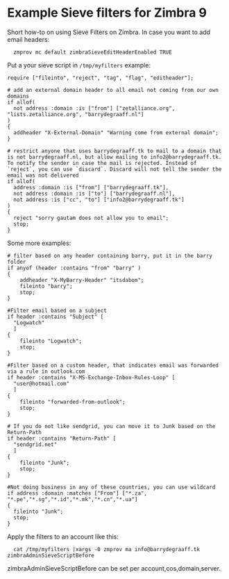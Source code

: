 # Example Sieve filters for Zimbra 9

Short how-to on using Sieve Filters on Zimbra. In case you want to add email headers:

      zmprov mc default zimbraSieveEditHeaderEnabled TRUE

Put a your sieve script in `/tmp/myfilters` example:

```
require ["fileinto", "reject", "tag", "flag", "editheader"];

# add an external domain header to all email not coming from our own domains
if allof(
  not address :domain :is ["from"] ["zetalliance.org", "lists.zetalliance.org", "barrydegraaff.nl"]
)
{
  addheader "X-External-Domain" "Warning come from external domain";
}

# restrict anyone that uses barrydegraaff.tk to mail to a domain that is not barrydegraaff.nl, but allow mailing to info2@barrydegraaff.tk. To notify the sender in case the mail is rejected. Instead of `reject`, you can use `discard`. Discard will not tell the sender the email was not delivered
if allof(
  address :domain :is ["from"] ["barrydegraaff.tk"],
  not address :domain :is ["to"] ["barrydegraaff.nl"],
  not address :is ["cc", "to"] ["info2@barrydegraaff.tk"]
)
{
  reject "sorry gautam does not allow you to email";
  stop;
}
```

Some more examples:

```
# filter based on any header containing barry, put it in the barry folder
if anyof (header :contains "from" "barry" )
{
    addheader "X-MyBarry-Header" "itsdabom";
    fileinto "barry";
    stop;
}

#Filter email based on a subject
if header :contains "Subject" [
  "Logwatch"
  ]
{
    fileinto "Logwatch";
    stop;
}

#Filter based on a custom header, that indicates email was forwarded via a rule in outlook.com
if header :contains "X-MS-Exchange-Inbox-Rules-Loop" [
  "user@hotmail.com"
  ]
{
    fileinto "forwarded-from-outlook";
    stop;
}

# If you do not like sendgrid, you can move it to Junk based on the Return-Path
if header :contains "Return-Path" [
  "sendgrid.net"
  ]
{
    fileinto "Junk";
    stop;
}

#Not doing business in any of these countries, you can use wildcard 
if address :domain :matches ["From"] ["*.za", "*.pe","*.sg","*.id","*.mk","*.cn","*.ua"]
{
  fileinto "Junk";
  stop;
}

```

Apply the filters to an account like this:

      cat /tmp/myfilters |xargs -0 zmprov ma info@barrydegraaff.tk zimbraAdminSieveScriptBefore

zimbraAdminSieveScriptBefore can be set per account,cos,domain,server.
